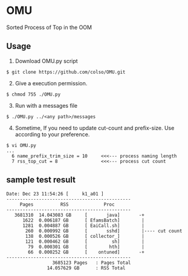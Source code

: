 # OMU
Sorted Process of Top in the OOM
## Usage
1. Download OMU.py script 
```
$ git clone https://github.com/colso/OMU.git
```
2. Give a execution permission.
```
$ chmod 755 ./OMU.py
```
3. Run with a messages file 
```
$ ./OMU.py ../<any path>/messages
```
4. Sometime, If you need to update cut-count and prefix-size. Use according to your preference.
```
$ vi OMU.py
...
  6 name_prefix_trim_size = 10     <<<--- process naming length 
  7 rss_top_cut = 8                <<<--- process cut count
```

## sample test result
```
Date: Dec 23 11:54:26 [     k1_a01 ]
----------------------------------------------
     Pages 	        RSS 	        Proc
----------------------------------------------
   3681310 	14.043083 GB 	 [       java]       -+
      1622 	0.006187 GB 	 [ EfamsBatch]        |
      1281 	0.004887 GB 	 [ EaiCall.sh]        |
       260 	0.000992 GB 	 [       sshd]        |---- cut count
       138 	0.000526 GB 	 [ collector_]        |
       121 	0.000462 GB 	 [         sh]        |
        79 	0.000301 GB 	 [        hth]        |
        66 	0.000252 GB 	 [    ontuned]       -+
----------------------------------------------
                 3685123 Pages	 : Pages Total
               14.057629 GB 	 : RSS Total
```

